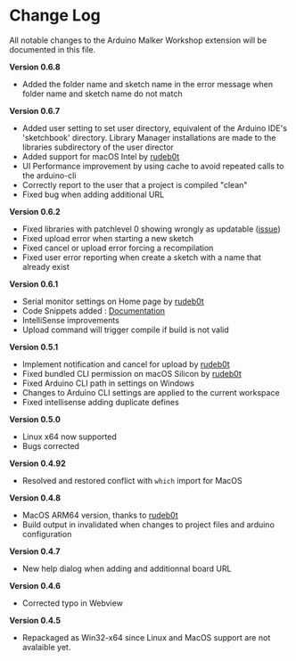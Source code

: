 # Change Log

All notable changes to the Arduino Malker Workshop extension will be documented in this file.

**Version 0.6.8**
- Added the folder name and sketch name in the error message when folder name and sketch name do not match

**Version 0.6.7**
- Added user setting to set user directory, equivalent of the Arduino IDE's 'sketchbook' directory. Library Manager installations are made to the libraries subdirectory of the user director
- Added support for macOS Intel by [rudeb0t](https://github.com/thelastoutpostworkshop/arduino-maker-workshop/issues/28)
- UI Performance improvement by using cache to avoid repeated calls to the arduino-cli
- Correctly report to the user that a project is compiled "clean"
- Fixed bug when adding additional URL

**Version 0.6.2**
- Fixed libraries with patchlevel 0 showing wrongly as updatable ([issue](https://github.com/thelastoutpostworkshop/arduino-maker-workshop/issues/22))
- Fixed upload error when starting a new sketch
- Fixed cancel or upload error forcing a recompilation
- Fixed user error reporting when create a sketch with a name that already exist

**Version 0.6.1**
- Serial monitor settings on Home page by [rudeb0t](https://github.com/rudeb0t)
- Code Snippets added : [Documentation](https://github.com/thelastoutpostworkshop/arduino-maker-workshop/blob/main/Arduino_Snippets_Documentation.md)
- IntelliSense improvements
- Upload command will trigger compile if build is not valid

**Version 0.5.1**
- Implement notification and cancel for upload by [rudeb0t](https://github.com/rudeb0t)
- Fixed bundled CLI permission on macOS Silicon by [rudeb0t](https://github.com/rudeb0t)
- Fixed Arduino CLI path in settings on Windows
- Changes to Arduino CLI settings are applied to the current workspace
- Fixed intellisense adding duplicate defines

**Version 0.5.0**
- Linux x64 now supported
- Bugs corrected

**Version 0.4.92**
- Resolved and restored conflict with `which` import for MacOS

**Version 0.4.8**
- MacOS ARM64 version, thanks to [rudeb0t](https://github.com/rudeb0t)
- Build output in invalidated when changes to project files and arduino configuration

**Version 0.4.7**
- New help dialog when adding and additionnal board URL

**Version 0.4.6**
- Corrected typo in Webview 

**Version 0.4.5**
- Repackaged as Win32-x64 since Linux and MacOS support are not avalaible yet. 
